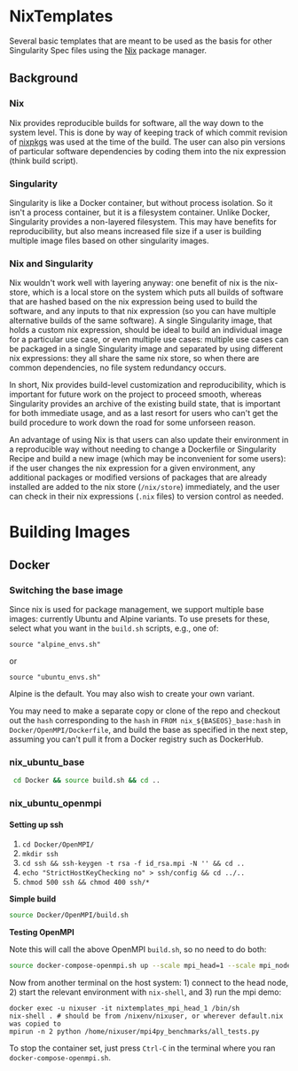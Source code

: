 # NixTemplates
Several basic templates that are meant to be used as the basis for other Singularity Spec files
using the [Nix](https://nixos.org/nix/) package manager.

## Background

### Nix

Nix provides reproducible builds for software, all the way down to the system level.
This is done by way of keeping track of which commit revision of
[nixpkgs](https://github.com/nixos/nixpkgs) was used at the time of the build.
The user can also pin versions of particular software dependencies by
coding them into the nix expression (think build script).

### Singularity

Singularity is like a Docker container, but without process isolation.
So it isn't a process container, but it is a filesystem container.
Unlike Docker, Singularity provides a non-layered filesystem. This may
have benefits for reproducibility, but also means increased file size if
a user is building multiple image files based on other singularity images.

### Nix and Singularity

Nix wouldn't work well with layering anyway: one benefit of nix is the nix-store,
which is a local store on the system which puts all builds of software that
are hashed based on the nix expression being used to build the software, and any
inputs to that nix expression (so you can have multiple alternative builds of the
same software). A single Singularity image, that holds a custom nix expression,
should be ideal to build an individual image for a particular use case, or even
multiple use cases: multiple use cases can be packaged in a single Singularity
image and separated by using different nix expressions: they all share the same
nix store, so when there are common dependencies, no file system redundancy occurs.


In short, Nix provides build-level customization and reproducibility, which is important
for future work on the project to proceed smooth, whereas Singularity provides
an archive of the existing build state, that is important for both immediate usage,
and as a last resort for users who can't get the build procedure to work down the
road for some unforseen reason.

An advantage of using Nix is that users can also update their environment in a
reproducible way without needing to change a Dockerfile or Singularity Recipe
and build a new image (which may be inconvenient for some
users): if the user changes the nix expression for a given environment,
any additional packages or modified versions of packages that are already installed
are added to the nix store (`/nix/store`) immediately, and the user can check in their
nix expressions (`.nix` files) to version control as needed.

# Building Images

## Docker

### Switching the base image

Since nix is used for package management, we support
multiple base images: currently Ubuntu and Alpine variants.
To use presets for these, select what you want in the `build.sh`
scripts, e.g., one of:

```
source "alpine_envs.sh"
```

or

```
source "ubuntu_envs.sh"
```

Alpine is the default. You may also wish to create your own variant.

You may need to  make a separate copy or clone of the repo and checkout out the 
`hash` corresponding to the `hash` in `FROM nix_${BASEOS}_base:hash` in 
`Docker/OpenMPI/Dockerfile`, and build the base as specified in the next step,
assuming you can't pull it from a Docker registry such as DockerHub.


### nix_ubuntu_base

```bash
 cd Docker && source build.sh && cd ..
```

### nix_ubuntu_openmpi

####  Setting up ssh

1. `cd Docker/OpenMPI/`
2. `mkdir ssh`
3. `cd ssh && ssh-keygen -t rsa -f id_rsa.mpi -N '' && cd ..`
4. `echo "StrictHostKeyChecking no" > ssh/config && cd ../..` 
5. `chmod 500 ssh && chmod 400 ssh/*`

**Simple build**

```bash
source Docker/OpenMPI/build.sh
```

**Testing OpenMPI**

Note this will call the above OpenMPI `build.sh`, so no need to do both:

```bash
source docker-compose-openmpi.sh up --scale mpi_head=1 --scale mpi_node=3
```

Now from another terminal on the host system: 1) connect to the head node,
2) start the relevant environment with `nix-shell`, and 3) run the mpi demo:

```
docker exec -u nixuser -it nixtemplates_mpi_head_1 /bin/sh
nix-shell . # should be from /nixenv/nixuser, or wherever default.nix was copied to
mpirun -n 2 python /home/nixuser/mpi4py_benchmarks/all_tests.py
```

To stop the container set, just press `Ctrl-C` in the terminal where you ran
`docker-compose-openmpi.sh`.

